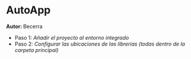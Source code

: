 <h1>AutoApp</h1>
<b>Autor: </b>Becerra
<ul>
  <li b>Paso 1: </b> <i> Añadir el proyecto al entorno integrado</i>
  <li b>Paso 2: </b> <i> Configurar las ubicaciones de las librerias (todas dentro de la carpeta principal)</i>
